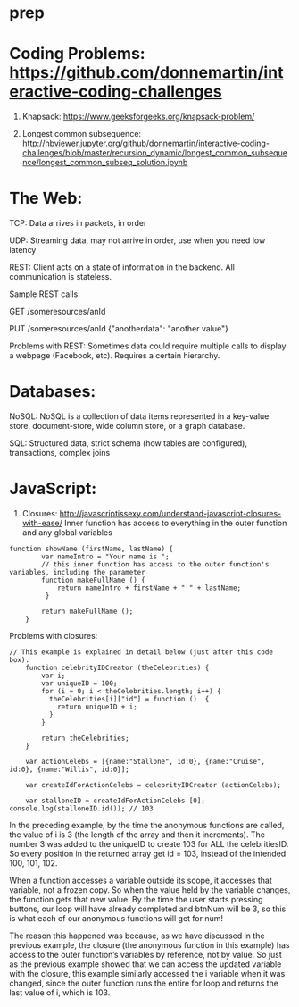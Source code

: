 # prep


# Coding Problems: https://github.com/donnemartin/interactive-coding-challenges  

1. Knapsack: https://www.geeksforgeeks.org/knapsack-problem/  

2. Longest common subsequence: http://nbviewer.jupyter.org/github/donnemartin/interactive-coding-challenges/blob/master/recursion_dynamic/longest_common_subsequence/longest_common_subseq_solution.ipynb



# The Web:  

TCP: Data arrives in packets, in order  

UDP: Streaming data, may not arrive in order, use when you need low latency  

REST: Client acts on a state of information in the backend. All communication is stateless.  

Sample REST calls:  

GET /someresources/anId  

PUT /someresources/anId {"anotherdata": "another value"}  

Problems with REST: Sometimes data could require multiple calls to display a webpage (Facebook, etc). Requires a certain hierarchy.  



# Databases:
NoSQL: NoSQL is a collection of data items represented in a key-value store, document-store, wide column store, or a graph database.  

SQL: Structured data, strict schema (how tables are configured), transactions, complex joins




# JavaScript:

1. Closures: http://javascriptissexy.com/understand-javascript-closures-with-ease/
Inner function has access to everything in the outer function and any global variables

```	
function showName (firstName, lastName) { 
		var nameIntro = "Your name is ";
	 	// this inner function has access to the outer function's variables, including the parameter​
		function makeFullName () { 
			return nameIntro + firstName + " " + lastName;
		 }

		return makeFullName (); 
	}
 ```



Problems with closures:
```
// This example is explained in detail below (just after this code box).​
	​function celebrityIDCreator (theCelebrities) {
	    var i;
	    var uniqueID = 100;
	    for (i = 0; i < theCelebrities.length; i++) {
	      theCelebrities[i]["id"] = function ()  {
	        return uniqueID + i;
	      }
	    }
	    
	    return theCelebrities;
	}
	
	var actionCelebs = [{name:"Stallone", id:0}, {name:"Cruise", id:0}, {name:"Willis", id:0}];
	
	var createIdForActionCelebs = celebrityIDCreator (actionCelebs);
	
	var stalloneID = createIdForActionCelebs [0]; console.log(stalloneID.id()); // 103
```



In the preceding example, by the time the anonymous functions are called, the value of i is 3 (the length of the array and then it increments). The number 3 was added to the uniqueID to create 103 for ALL the celebritiesID. So every position in the returned array get id = 103, instead of the intended 100, 101, 102.


When a function accesses a variable outside its scope, it accesses that variable, not a frozen copy. So when the value held by the variable changes, the function gets that new value. By the time the user starts pressing buttons, our loop will have already completed and btnNum will be 3, so this is what each of our anonymous functions will get for num!


The reason this happened was because, as we have discussed in the previous example, the closure (the anonymous function in this example) has access to the outer function’s variables by reference, not by value. So just as the previous example showed that we can access the updated variable with the closure, this example similarly accessed the i variable when it was changed, since the outer function runs the entire for loop and returns the last value of i, which is 103.


